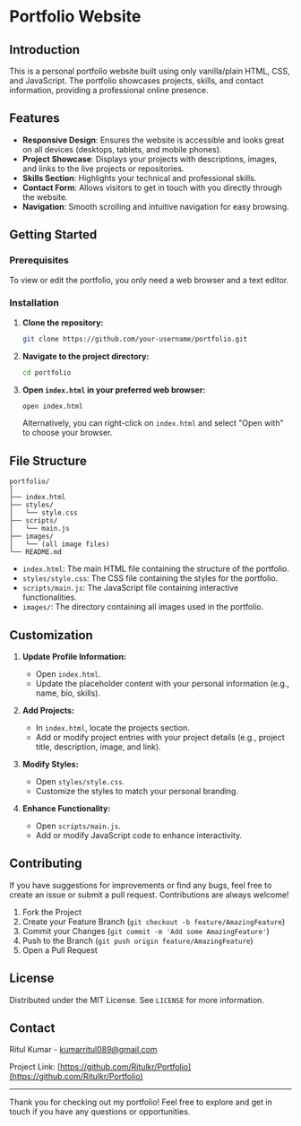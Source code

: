 # Portfolio Website

## Introduction

This is a personal portfolio website built using only vanilla/plain HTML, CSS, and JavaScript. The portfolio showcases projects, skills, and contact information, providing a professional online presence.

## Features

- **Responsive Design**: Ensures the website is accessible and looks great on all devices (desktops, tablets, and mobile phones).
- **Project Showcase**: Displays your projects with descriptions, images, and links to the live projects or repositories.
- **Skills Section**: Highlights your technical and professional skills.
- **Contact Form**: Allows visitors to get in touch with you directly through the website.
- **Navigation**: Smooth scrolling and intuitive navigation for easy browsing.

## Getting Started

### Prerequisites

To view or edit the portfolio, you only need a web browser and a text editor.

### Installation

1. **Clone the repository:**
   ```sh
   git clone https://github.com/your-username/portfolio.git
   ```

2. **Navigate to the project directory:**
   ```sh
   cd portfolio
   ```

3. **Open `index.html` in your preferred web browser:**
   ```sh
   open index.html
   ```
   Alternatively, you can right-click on `index.html` and select "Open with" to choose your browser.

## File Structure

```
portfolio/
│
├── index.html
├── styles/
│   └── style.css
├── scripts/
│   └── main.js
├── images/
│   └── (all image files)
└── README.md
```

- `index.html`: The main HTML file containing the structure of the portfolio.
- `styles/style.css`: The CSS file containing the styles for the portfolio.
- `scripts/main.js`: The JavaScript file containing interactive functionalities.
- `images/`: The directory containing all images used in the portfolio.

## Customization

1. **Update Profile Information:**
   - Open `index.html`.
   - Update the placeholder content with your personal information (e.g., name, bio, skills).

2. **Add Projects:**
   - In `index.html`, locate the projects section.
   - Add or modify project entries with your project details (e.g., project title, description, image, and link).

3. **Modify Styles:**
   - Open `styles/style.css`.
   - Customize the styles to match your personal branding.

4. **Enhance Functionality:**
   - Open `scripts/main.js`.
   - Add or modify JavaScript code to enhance interactivity.

## Contributing

If you have suggestions for improvements or find any bugs, feel free to create an issue or submit a pull request. Contributions are always welcome!

1. Fork the Project
2. Create your Feature Branch (`git checkout -b feature/AmazingFeature`)
3. Commit your Changes (`git commit -m 'Add some AmazingFeature'`)
4. Push to the Branch (`git push origin feature/AmazingFeature`)
5. Open a Pull Request

## License

Distributed under the MIT License. See `LICENSE` for more information.

## Contact

Ritul Kumar - [kumarritul089@gmail.com](mailto:kumarritul089@gmail.com)

Project Link: [https://github.com/Ritulkr/Portfolio](https://github.com/Ritulkr/Portfolio)

---

Thank you for checking out my portfolio! Feel free to explore and get in touch if you have any questions or opportunities.

